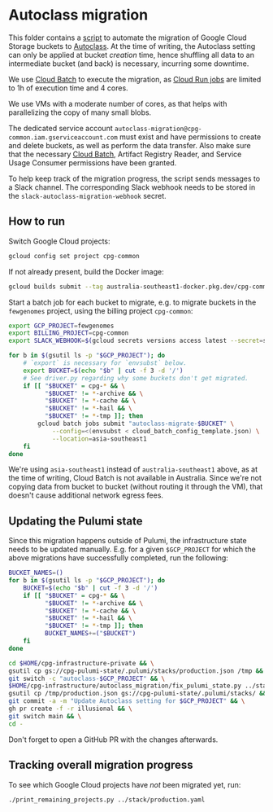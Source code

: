 # Autoclass migration

This folder contains a [script](migrate_bucket.sh) to automate the migration of Google Cloud Storage buckets to [Autoclass](https://cloud.google.com/storage/docs/autoclass). At the time of writing, the Autoclass setting can only be applied at bucket _creation_ time, hence shuffling all data to an intermediate bucket (and back) is necessary, incurring some downtime.

We use [Cloud Batch](https://cloud.google.com/batch/docs/create-run-job) to execute the migration, as [Cloud Run jobs](https://cloud.google.com/run/docs/quickstarts/jobs/create-execute) are limited to 1h of execution time and 4 cores.

We use VMs with a moderate number of cores, as that helps with parallelizing the copy of many small blobs.

The dedicated service account `autoclass-migration@cpg-common.iam.gserviceaccount.com` must exist and have permissions to create and delete buckets, as well as perform the data transfer. Also make sure that the necessary [Cloud Batch](https://cloud.google.com/batch/docs/get-started#project-prerequisites), Artifact Registry Reader, and Service Usage Consumer permissions have been granted.

To help keep track of the migration progress, the script sends messages to a Slack channel. The corresponding Slack webhook needs to be stored in the `slack-autoclass-migration-webhook` secret.

## How to run

Switch Google Cloud projects:

```sh
gcloud config set project cpg-common
```

If not already present, build the Docker image:

```sh
gcloud builds submit --tag australia-southeast1-docker.pkg.dev/cpg-common/images/autoclass-migration:latest .
```

Start a batch job for each bucket to migrate, e.g. to migrate buckets in the `fewgenomes` project, using the billing project `cpg-common`:

```sh
export GCP_PROJECT=fewgenomes
export BILLING_PROJECT=cpg-common
export SLACK_WEBHOOK=$(gcloud secrets versions access latest --secret=slack-autoclass-migration-webhook)

for b in $(gsutil ls -p "$GCP_PROJECT"); do
    # `export` is necessary for `envsubst` below.
    export BUCKET=$(echo "$b" | cut -f 3 -d '/')
    # See driver.py regarding why some buckets don't get migrated.
    if [[ "$BUCKET" = cpg-* && \
          "$BUCKET" != *-archive && \
          "$BUCKET" != *-cache && \
          "$BUCKET" != *-hail && \
          "$BUCKET" != *-tmp ]]; then
        gcloud batch jobs submit "autoclass-migrate-$BUCKET" \
            --config=<(envsubst < cloud_batch_config_template.json) \
            --location=asia-southeast1
    fi
done
```

We're using `asia-southeast1` instead of `australia-southeast1` above, as at the time of writing, Cloud Batch is not available in Australia. Since we're not copying data from bucket to bucket (without routing it through the VM), that doesn't cause additional network egress fees.

## Updating the Pulumi state

Since this migration happens outside of Pulumi, the infrastructure state needs to be updated manually. E.g. for a given `$GCP_PROJECT` for which the above migrations have successfully completed, run the following:

```sh
BUCKET_NAMES=()
for b in $(gsutil ls -p "$GCP_PROJECT"); do
    BUCKET=$(echo "$b" | cut -f 3 -d '/')
    if [[ "$BUCKET" = cpg-* && \
          "$BUCKET" != *-archive && \
          "$BUCKET" != *-cache && \
          "$BUCKET" != *-hail && \
          "$BUCKET" != *-tmp ]]; then
          BUCKET_NAMES+=("$BUCKET")
    fi
done

cd $HOME/cpg-infrastructure-private && \
gsutil cp gs://cpg-pulumi-state/.pulumi/stacks/production.json /tmp && \
git switch -c "autoclass-$GCP_PROJECT" && \
$HOME/cpg-infrastructure/autoclass_migration/fix_pulumi_state.py ../stack/production.yaml "$GCP_PROJECT" /tmp/production.json "${BUCKET_NAMES[@]}" && \
gsutil cp /tmp/production.json gs://cpg-pulumi-state/.pulumi/stacks/ && \
git commit -a -m "Update Autoclass setting for $GCP_PROJECT" && \
gh pr create -f -r illusional && \
git switch main && \
cd -
```

Don't forget to open a GitHub PR with the changes afterwards.

## Tracking overall migration progress

To see which Google Cloud projects have _not_ been migrated yet, run:

```sh
./print_remaining_projects.py ../stack/production.yaml
```
